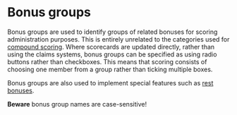 # Bonus groups

Bonus groups are used to identify groups of related bonuses for scoring administration purposes. This is entirely unrelated to the categories used for [compound scoring](help:compound). Where scorecards are updated directly, rather than using the claims systems, bonus groups can be specified as using radio buttons rather than checkboxes. This means that scoring consists of choosing one member from a group rather than ticking multiple boxes.

Bonus groups are also used to implement special features such as [rest bonuses](help:rbconfig).

**Beware** bonus group names are case-sensitive!
